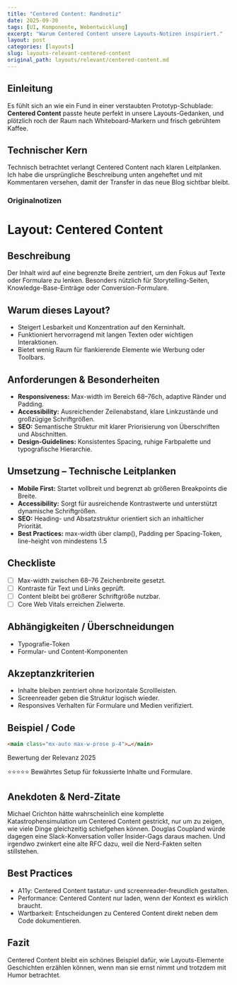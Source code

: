 ```yaml
---
title: "Centered Content: Randnotiz"
date: 2025-09-30
tags: [UI, Komponente, Webentwicklung]
excerpt: "Warum Centered Content unsere Layouts-Notizen inspiriert."
layout: post
categories: [layouts]
slug: layouts-relevant-centered-content
original_path: layouts/relevant/centered-content.md
---
```


## Einleitung
Es fühlt sich an wie ein Fund in einer verstaubten Prototyp-Schublade: **Centered Content** passte heute perfekt in unsere Layouts-Gedanken, und plötzlich roch der Raum nach Whiteboard-Markern und frisch gebrühtem Kaffee.

## Technischer Kern
Technisch betrachtet verlangt Centered Content nach klaren Leitplanken. Ich habe die ursprüngliche Beschreibung unten angeheftet und mit Kommentaren versehen, damit der Transfer in das neue Blog sichtbar bleibt.

### Originalnotizen
# Layout: Centered Content

## Beschreibung
Der Inhalt wird auf eine begrenzte Breite zentriert, um den Fokus auf Texte oder Formulare zu lenken. Besonders nützlich für Storytelling-Seiten, Knowledge-Base-Einträge oder Conversion-Formulare.

## Warum dieses Layout?
- Steigert Lesbarkeit und Konzentration auf den Kerninhalt.
- Funktioniert hervorragend mit langen Texten oder wichtigen Interaktionen.
- Bietet wenig Raum für flankierende Elemente wie Werbung oder Toolbars.

## Anforderungen & Besonderheiten
- **Responsiveness:** Max-width im Bereich 68–76ch, adaptive Ränder und Padding.
- **Accessibility:** Ausreichender Zeilenabstand, klare Linkzustände und großzügige Schriftgrößen.
- **SEO:** Semantische Struktur mit klarer Priorisierung von Überschriften und Abschnitten.
- **Design-Guidelines:** Konsistentes Spacing, ruhige Farbpalette und typografische Hierarchie.

## Umsetzung – Technische Leitplanken
- **Mobile First:** Startet vollbreit und begrenzt ab größeren Breakpoints die Breite.
- **Accessibility:** Sorgt für ausreichende Kontrastwerte und unterstützt dynamische Schriftgrößen.
- **SEO:** Heading- und Absatzstruktur orientiert sich an inhaltlicher Priorität.
- **Best Practices:** max-width über clamp(), Padding per Spacing-Token, line-height von mindestens 1.5

## Checkliste
- [ ] Max-width zwischen 68–76 Zeichenbreite gesetzt.
- [ ] Kontraste für Text und Links geprüft.
- [ ] Content bleibt bei größerer Schriftgröße nutzbar.
- [ ] Core Web Vitals erreichen Zielwerte.

## Abhängigkeiten / Überschneidungen
- Typografie-Token
- Formular- und Content-Komponenten

## Akzeptanzkriterien
- Inhalte bleiben zentriert ohne horizontale Scrollleisten.
- Screenreader geben die Struktur logisch wieder.
- Responsives Verhalten für Formulare und Medien verifiziert.

## Beispiel / Code
```html
<main class="mx-auto max-w-prose p-4">…</main>
```

Bewertung der Relevanz 2025

⭐⭐⭐⭐⭐ Bewährtes Setup für fokussierte Inhalte und Formulare.

## Anekdoten & Nerd-Zitate
Michael Crichton hätte wahrscheinlich eine komplette Katastrophensimulation um Centered Content gestrickt, nur um zu zeigen, wie viele Dinge gleichzeitig schiefgehen können. Douglas Coupland würde dagegen eine Slack-Konversation voller Insider-Gags daraus machen. Und irgendwo zwinkert eine alte RFC dazu, weil die Nerd-Fakten selten stillstehen.

## Best Practices
- A11y: Centered Content tastatur- und screenreader-freundlich gestalten.
- Performance: Centered Content nur laden, wenn der Kontext es wirklich braucht.
- Wartbarkeit: Entscheidungen zu Centered Content direkt neben dem Code dokumentieren.

## Fazit
Centered Content bleibt ein schönes Beispiel dafür, wie Layouts-Elemente Geschichten erzählen können, wenn man sie ernst nimmt und trotzdem mit Humor betrachtet.
